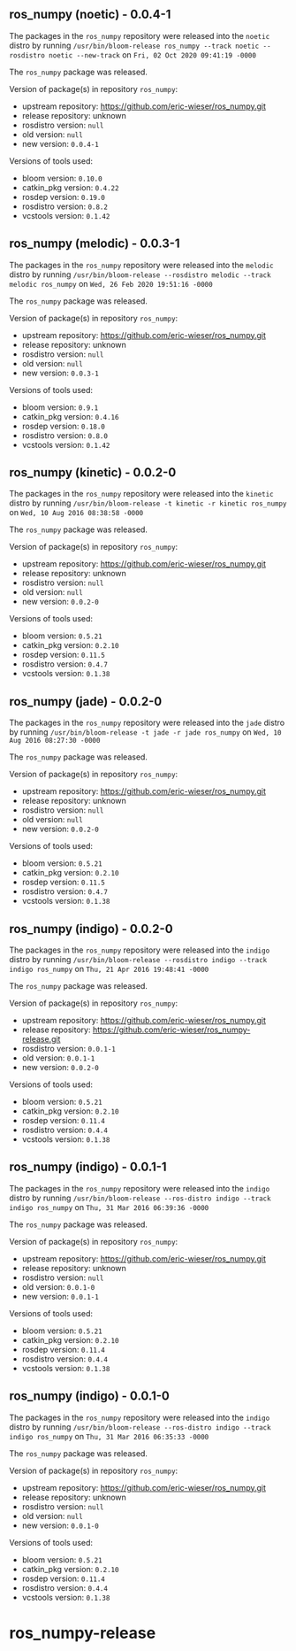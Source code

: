 ## ros_numpy (noetic) - 0.0.4-1

The packages in the `ros_numpy` repository were released into the `noetic` distro by running `/usr/bin/bloom-release ros_numpy --track noetic --rosdistro noetic --new-track` on `Fri, 02 Oct 2020 09:41:19 -0000`

The `ros_numpy` package was released.

Version of package(s) in repository `ros_numpy`:

- upstream repository: https://github.com/eric-wieser/ros_numpy.git
- release repository: unknown
- rosdistro version: `null`
- old version: `null`
- new version: `0.0.4-1`

Versions of tools used:

- bloom version: `0.10.0`
- catkin_pkg version: `0.4.22`
- rosdep version: `0.19.0`
- rosdistro version: `0.8.2`
- vcstools version: `0.1.42`


## ros_numpy (melodic) - 0.0.3-1

The packages in the `ros_numpy` repository were released into the `melodic` distro by running `/usr/bin/bloom-release --rosdistro melodic --track melodic ros_numpy` on `Wed, 26 Feb 2020 19:51:16 -0000`

The `ros_numpy` package was released.

Version of package(s) in repository `ros_numpy`:

- upstream repository: https://github.com/eric-wieser/ros_numpy.git
- release repository: unknown
- rosdistro version: `null`
- old version: `null`
- new version: `0.0.3-1`

Versions of tools used:

- bloom version: `0.9.1`
- catkin_pkg version: `0.4.16`
- rosdep version: `0.18.0`
- rosdistro version: `0.8.0`
- vcstools version: `0.1.42`


## ros_numpy (kinetic) - 0.0.2-0

The packages in the `ros_numpy` repository were released into the `kinetic` distro by running `/usr/bin/bloom-release -t kinetic -r kinetic ros_numpy` on `Wed, 10 Aug 2016 08:38:58 -0000`

The `ros_numpy` package was released.

Version of package(s) in repository `ros_numpy`:

- upstream repository: https://github.com/eric-wieser/ros_numpy.git
- release repository: unknown
- rosdistro version: `null`
- old version: `null`
- new version: `0.0.2-0`

Versions of tools used:

- bloom version: `0.5.21`
- catkin_pkg version: `0.2.10`
- rosdep version: `0.11.5`
- rosdistro version: `0.4.7`
- vcstools version: `0.1.38`


## ros_numpy (jade) - 0.0.2-0

The packages in the `ros_numpy` repository were released into the `jade` distro by running `/usr/bin/bloom-release -t jade -r jade ros_numpy` on `Wed, 10 Aug 2016 08:27:30 -0000`

The `ros_numpy` package was released.

Version of package(s) in repository `ros_numpy`:

- upstream repository: https://github.com/eric-wieser/ros_numpy.git
- release repository: unknown
- rosdistro version: `null`
- old version: `null`
- new version: `0.0.2-0`

Versions of tools used:

- bloom version: `0.5.21`
- catkin_pkg version: `0.2.10`
- rosdep version: `0.11.5`
- rosdistro version: `0.4.7`
- vcstools version: `0.1.38`


## ros_numpy (indigo) - 0.0.2-0

The packages in the `ros_numpy` repository were released into the `indigo` distro by running `/usr/bin/bloom-release --rosdistro indigo --track indigo ros_numpy` on `Thu, 21 Apr 2016 19:48:41 -0000`

The `ros_numpy` package was released.

Version of package(s) in repository `ros_numpy`:

- upstream repository: https://github.com/eric-wieser/ros_numpy.git
- release repository: https://github.com/eric-wieser/ros_numpy-release.git
- rosdistro version: `0.0.1-1`
- old version: `0.0.1-1`
- new version: `0.0.2-0`

Versions of tools used:

- bloom version: `0.5.21`
- catkin_pkg version: `0.2.10`
- rosdep version: `0.11.4`
- rosdistro version: `0.4.4`
- vcstools version: `0.1.38`


## ros_numpy (indigo) - 0.0.1-1

The packages in the `ros_numpy` repository were released into the `indigo` distro by running `/usr/bin/bloom-release --ros-distro indigo --track indigo ros_numpy` on `Thu, 31 Mar 2016 06:39:36 -0000`

The `ros_numpy` package was released.

Version of package(s) in repository `ros_numpy`:

- upstream repository: https://github.com/eric-wieser/ros_numpy.git
- release repository: unknown
- rosdistro version: `null`
- old version: `0.0.1-0`
- new version: `0.0.1-1`

Versions of tools used:

- bloom version: `0.5.21`
- catkin_pkg version: `0.2.10`
- rosdep version: `0.11.4`
- rosdistro version: `0.4.4`
- vcstools version: `0.1.38`


## ros_numpy (indigo) - 0.0.1-0

The packages in the `ros_numpy` repository were released into the `indigo` distro by running `/usr/bin/bloom-release --ros-distro indigo --track indigo ros_numpy` on `Thu, 31 Mar 2016 06:35:33 -0000`

The `ros_numpy` package was released.

Version of package(s) in repository `ros_numpy`:

- upstream repository: https://github.com/eric-wieser/ros_numpy.git
- release repository: unknown
- rosdistro version: `null`
- old version: `null`
- new version: `0.0.1-0`

Versions of tools used:

- bloom version: `0.5.21`
- catkin_pkg version: `0.2.10`
- rosdep version: `0.11.4`
- rosdistro version: `0.4.4`
- vcstools version: `0.1.38`


# ros_numpy-release